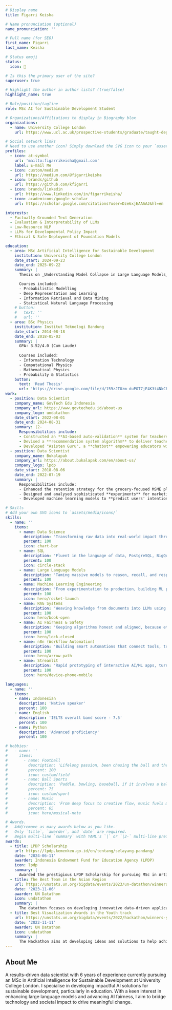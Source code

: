 ```yaml
---
# Display name
title: Figarri Keisha

# Name pronunciation (optional)
name_pronunciation: ''

# Full name (for SEO)
first_name: Figarri
last_name: Keisha

# Status emoji
status:
  icon: 🤖

# Is this the primary user of the site?
superuser: true

# Highlight the author in author lists? (true/false)
highlight_name: true

# Role/position/tagline
role: MSc AI for Sustainable Development Student

# Organizations/Affiliations to display in Biography blox
organizations:
  - name: University College London
    url: https://www.ucl.ac.uk/prospective-students/graduate/taught-degrees/artificial-intelligence-sustainable-development-msc

# Social network links
# Need to use another icon? Simply download the SVG icon to your `assets/media/icons/` folder.
profiles:
  - icon: at-symbol
    url: 'mailto:figarrikeisha@gmail.com'
    label: E-mail Me
  - icon: custom/medium
    url: https://medium.com/@figarrikeisha
  - icon: brands/github
    url: https://github.com/kfigarri
  - icon: brands/linkedin
    url: https://www.linkedin.com/in/figarrikeisha/
  - icon: academicons/google-scholar
    url: https://scholar.google.com/citations?user=Dze6xjEAAAAJ&hl=en

interests:
  - Factually Grounded Text Generation
  - Evaluation & Interpretability of LLMs
  - Low-Resource NLP
  - LLMs for Developmental Policy Impact
  - Ethical & Safe Deployment of Foundation Models

education:
  - area: MSc Artificial Intelligence for Sustainable Development
    institution: University College London
    date_start: 2024-09-23
    date_end: 2025-09-22
    summary: |
      Thesis on _Understanding Model Collapse in Large Language Models_, a degradation in factual accuracy that arises under recursive synthetic training. Supervised by [Prof Philip Treleaven](http://www0.cs.ucl.ac.uk/staff/p.treleaven/) and in collaboration with [Holistic AI](https://www.holisticai.com/about).

      Courses included:
      - Probabilistic Modelling
      - Deep Representation and Learning
      - Information Retrieval and Data Mining
      - Statistical Natural Language Processing
    # button:
    #   text: ''
    #   url: ''
  - area: BSc Physics
    institution: Institut Teknologi Bandung
    date_start: 2014-08-18
    date_end: 2018-05-03
    summary: |
      GPA: 3.52/4.0 (Cum Laude)
      
      Courses included:
      - Information Technology
      - Computational Physics
      - Mathematical Physics
      - Probability & Statistics
    button:
      text: 'Read Thesis'
      url: 'https://drive.google.com/file/d/159zJTUzm-duPOT7jE4K3t4NkCEVu1xM5/view?usp=drive_link'
work:
  - position: Data Scientist
    company_name: GovTech Edu Indonesia
    company_url: https://www.govtechedu.id/about-us
    company_logo: undatathon
    date_start: 2022-08-01
    date_end: 2024-08-31
    summary: |2-
      Responsibilities include:
      - Constructed an **AI-based auto-validation** system for teachers' competency assessment files, saving the government a substantial **280,000 GBP** in manual validation costs in 1 year running.
      - Devised a **recommendation system algorithm** to deliver teachers with meticulously curated high-quality content, yielding a significant 17% increase in the monthly count of teachers accessing educational materials.
      - Developed "Asisten Guru", a **chatbot** empowering educators with ideas and suggestions on educational topics, while providing the government with valuable insights from its first controlled AI-educator interaction.
  - position: Data Scientist
    company_name: Bukalapak
    company_url: https://about.bukalapak.com/en/about-us/
    company_logo: lpdp
    date_start: 2018-08-06
    date_end: 2022-07-19
    summary: |
      Responsibilities include:
      - Enhanced the retention strategy for the grocery-focused MSME platform (Mitra Bukalapak) by formulating a customer segmentation methodology grounded in **Recency, Frequency, and Monetary (RFM)** principles, culminating in a noteworthy 10% augmentation of the monthly retention rate.
      - Designed and analysed sophisticated **experiments** for marketing and promotional campaign strategies to enhance users' conversion.
      - Developed machine learning models to **predict users' intentions** in the search feature of marketplace app.

# Skills
# Add your own SVG icons to `assets/media/icons/`
skills:
  - name: ''
    items:
      - name: Data Science
        description: 'Transforming raw data into real-world impact through statistical insight, machine learning, and storytelling.'
        percent: 100
        icon: chart-bar
      - name: SQL
        description: 'Fluent in the language of data, PostgreSQL, BigQuery, and more, mastered for speed and clarity.'
        percent: 100
        icon: circle-stack
      - name: Large Language Models
        description: 'Taming massive models to reason, recall, and respond like a pro, without hallucinating.'
        percent: 100
      - name: Machine Learning Engineering
        description: 'From experimentation to production, building ML pipelines that scale and survive.'
        percent: 100
        icon: hero/rocket-launch
      - name: RAG Systems
        description: 'Weaving knowledge from documents into LLMs using Retrieval-Augmented Generation.'
        percent: 100
        icon: hero/book-open
      - name: AI Fairness & Safety
        description: 'Keeping algorithms honest and aligned, because ethics is not optional.'
        percent: 100
        icon: hero/lock-closed
      - name: n8n (Workflow Automation)
        description: 'Building smart automations that connect tools, trigger actions, and save hours, no code, just flow.'
        percent: 100
        icon: hero/arrow-path
      - name: Streamlit
        description: 'Rapid prototyping of interactive AI/ML apps, turning notebooks into polished tools in minutes.'
        percent: 100
        icon: hero/device-phone-mobile

languages:
  - name: ''
    items:
    - name: Indonesian
      description: 'Native speaker'
      percent: 100
    - name: English
      description: 'IELTS overall band score - 7.5'
      percent: 100
    - name: Python
      description: 'Advanced proficiency'
      percent: 100

# hobbies:
#   - name: ''
#     items:
#       - name: Football
#         description: 'Lifelong passion, been chasing the ball and the thrill of the game since childhood.'
#         percent: 100
#         icon: custom/field
#       - name: Ball Sports
#         description: 'Paddle, bowling, baseball, if it involves a ball, count me in and game on.'
#         percent: 75
#         icon: custom/sport
#       - name: Music
#         description: 'From deep focus to creative flow, music fuels my day, whether I’m working or winding down.'
#         percent: 65
#         icon: hero/musical-note

# Awards.
#   Add/remove as many awards below as you like.
#   Only `title`, `awarder`, and `date` are required.
#   Begin multi-line `summary` with YAML's `|` or `|2-` multi-line prefix and indent 2 spaces below.
awards:
  - title: LPDP Scholarship
    url: https://lpdp.kemenkeu.go.id/en/tentang/selayang-pandang/
    date: '2024-06-11'
    awarder: Indonesia Endowment Fund for Education Agency (LPDP)
    icon: lpdp
    summary: |
      Awarded the prestigious LPDP Scholarship for pursuing MSc in Artificial Intelligence for Sustainable Development at University College London
  - title: The Best Team in the Asian Region
    url: https://unstats.un.org/bigdata/events/2023/un-datathon/winners.cshtml
    date: '2023-11-06'
    awarder: UN Datathon
    icon: undatathon
    summary: |
      The datathon focuses on developing innovative data-driven applications, tools or statistical models combining geospatial data with other data sources to help advance the implementation of the Sustainable Development Goals. Our team, 4SKA1, received the best team in the Asian region during the 2023 United Nations Datathon.
  - title: Best Visualization Awards in the Youth track
    url: https://unstats.un.org/bigdata/events/2022/hackathon/winners-y.cshtml
    date: '2022-11-11'
    awarder: UN Datathon
    icon: undatathon
    summary: |
      The Hackathon aims at developing ideas and solutions to help achieve the Sustainable Development Goals and assist in resolving Global challenges. Our team, 4SKA1, received the award for having the best Visualization in the Youth track of the 2022 UN Big Data Hackathon.
---
```


## About Me

A results-driven data scientist with 6 years of experience currently pursuing an MSc in Artificial Intelligence for Sustainable Development at University College London. I specialise in developing impactful AI solutions for sustainable development, particularly in education. With a keen interest in enhancing large language models and advancing AI fairness, I aim to bridge technology and societal impact to drive meaningful change.
